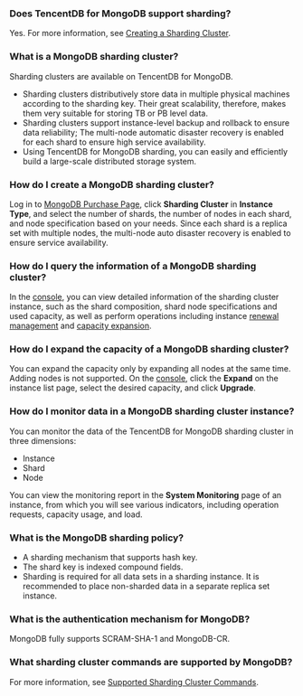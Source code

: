 
### Does TencentDB for MongoDB support sharding?
Yes. For more information, see [Creating a Sharding Cluster](https://cloud.tencent.com/document/product/240/8333).

### What is a MongoDB sharding cluster?
Sharding clusters are available on TencentDB for MongoDB.
- Sharding clusters distributively store data in multiple physical machines according to the sharding key. Their great scalability, therefore, makes them very suitable for storing TB or PB level data.
- Sharding clusters support instance-level backup and rollback to ensure data reliability; The multi-node automatic disaster recovery is enabled for each shard to ensure high service availability.
- Using TencentDB for MongoDB sharding, you can easily and efficiently build a large-scale distributed storage system.

### How do I create a MongoDB sharding cluster?
Log in to [MongoDB Purchase Page](https://buy.cloud.tencent.com/mongodb?clusterType=1), click **Sharding Cluster** in **Instance Type**, and select the number of shards, the number of nodes in each shard, and node specification based on your needs.
Since each shard is a replica set with multiple nodes, the multi-node auto disaster recovery is enabled to ensure service availability.

### How do I query the information of a MongoDB sharding cluster?
In the [console](https://console.cloud.tencent.com/mongodb), you can view detailed information of the sharding cluster instance, such as the shard composition, shard node specifications and used capacity, as well as perform operations including instance [renewal management](https://cloud.tencent.com/document/product/240/3552) and [capacity expansion](https://cloud.tencent.com/document/product/240/19911).

### How do I expand the capacity of a MongoDB sharding cluster?
You can expand the capacity only by expanding all nodes at the same time. Adding nodes is not supported.
On the [console](https://console.cloud.tencent.com/mongodb), click the **Expand** on the instance list page, select the desired capacity, and click **Upgrade**.

### How do I monitor data in a MongoDB sharding cluster instance?
You can monitor the data of the TencentDB for MongoDB sharding cluster in three dimensions:
- Instance
- Shard
- Node

You can view the monitoring report in the **System Monitoring** page of an instance, from which you will see various indicators, including operation requests, capacity usage, and load.

### What is the MongoDB sharding policy?
- A sharding mechanism that supports hash key.
- The shard key is indexed compound fields.
- Sharding is required for all data sets in a sharding instance. It is recommended to place non-sharded data in a separate replica set instance.

### What is the authentication mechanism for MongoDB?
MongoDB fully supports SCRAM-SHA-1 and MongoDB-CR.

### What sharding cluster commands are supported by MongoDB?
For more information, see [Supported Sharding Cluster Commands](https://cloud.tencent.com/document/product/240/8334).
